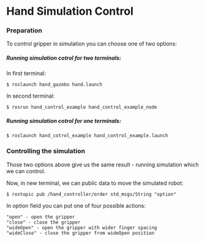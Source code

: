 # Hand Simulation Control

### Preparation 

To control gripper in simulation you can choose one of two options:

##### Running simulation cotrol for two terminals:

In first terminal:
```
$ roslaunch hand_gazebo hand.launch
```
In second terminal:
```
$ rosrun hand_control_example hand_control_example_node
```

##### Running simulation cotrol for one terminals:

```
$ roslaunch hand_cotrol_example hand_control_example.launch
```

### Controlling the simulation

Those two options above give us the same result - running simulation which we can control.

Now, in new terminal, we can public data to move the simulated robot:

```
$ rostopic pub /hand_controller/order std_msgs/String "option"
```

In option field you can put one of four possible actions:
```
"open" - open the gripper
"close" - close the gripper
"wideOpen" - open the gripper with wider finger spacing
"wideClose" - close the gripper from wideOpen position
```
